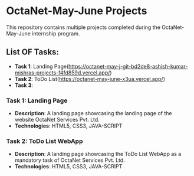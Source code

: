 # OctaNet-May-June Projects
This repository contains multiple projects completed during the OctaNet-May-June internship program.

## List OF Tasks:
- **Task 1**: Landing Page(https://octanet-may-j-git-bd2de8-ashish-kumar-mishras-projects-f4fd859d.vercel.app/)
- **Task 2**: ToDo List(https://octanet-may-june-x3ua.vercel.app/)
- **Task 3**:

### Task 1: Landing Page

- **Description**: A landing page showcasing the landing page of the website OctaNet Services Pvt. Ltd.
- **Technologies**: HTML5, CSS3, JAVA-SCRIPT

### Task 2: ToDo List WebApp

- **Description**: A landing page showcasing the ToDo List WebApp as a mandatory task of OctaNet Services Pvt. Ltd.
- **Technologies**: HTML5, CSS3, JAVA-SCRIPT
